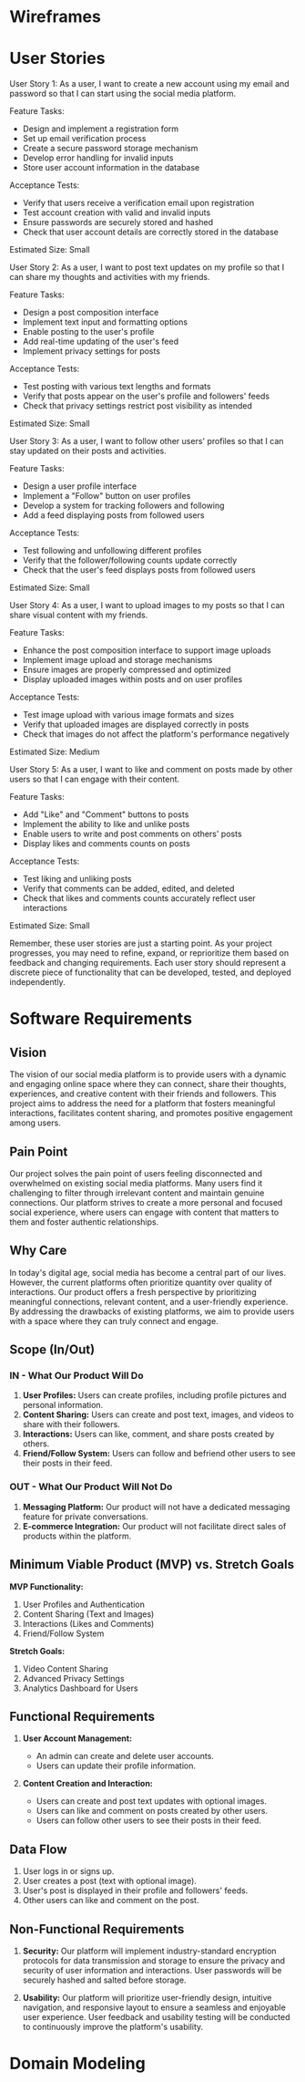 # Wireframes


# User Stories

User Story 1:
As a user, I want to create a new account using my email and password so that I can start using the social media platform.

Feature Tasks:
- Design and implement a registration form
- Set up email verification process
- Create a secure password storage mechanism
- Develop error handling for invalid inputs
- Store user account information in the database

Acceptance Tests:
- Verify that users receive a verification email upon registration
- Test account creation with valid and invalid inputs
- Ensure passwords are securely stored and hashed
- Check that user account details are correctly stored in the database

Estimated Size: Small

User Story 2:
As a user, I want to post text updates on my profile so that I can share my thoughts and activities with my friends.

Feature Tasks:
- Design a post composition interface
- Implement text input and formatting options
- Enable posting to the user's profile
- Add real-time updating of the user's feed
- Implement privacy settings for posts

Acceptance Tests:
- Test posting with various text lengths and formats
- Verify that posts appear on the user's profile and followers' feeds
- Check that privacy settings restrict post visibility as intended

Estimated Size: Small

User Story 3:
As a user, I want to follow other users' profiles so that I can stay updated on their posts and activities.

Feature Tasks:
- Design a user profile interface
- Implement a "Follow" button on user profiles
- Develop a system for tracking followers and following
- Add a feed displaying posts from followed users

Acceptance Tests:
- Test following and unfollowing different profiles
- Verify that the follower/following counts update correctly
- Check that the user's feed displays posts from followed users

Estimated Size: Small

User Story 4:
As a user, I want to upload images to my posts so that I can share visual content with my friends.

Feature Tasks:
- Enhance the post composition interface to support image uploads
- Implement image upload and storage mechanisms
- Ensure images are properly compressed and optimized
- Display uploaded images within posts and on user profiles

Acceptance Tests:
- Test image upload with various image formats and sizes
- Verify that uploaded images are displayed correctly in posts
- Check that images do not affect the platform's performance negatively

Estimated Size: Medium

User Story 5:
As a user, I want to like and comment on posts made by other users so that I can engage with their content.

Feature Tasks:
- Add "Like" and "Comment" buttons to posts
- Implement the ability to like and unlike posts
- Enable users to write and post comments on others' posts
- Display likes and comments counts on posts

Acceptance Tests:
- Test liking and unliking posts
- Verify that comments can be added, edited, and deleted
- Check that likes and comments counts accurately reflect user interactions

Estimated Size: Small

Remember, these user stories are just a starting point. As your project progresses, you may need to refine, expand, or reprioritize them based on feedback and changing requirements. Each user story should represent a discrete piece of functionality that can be developed, tested, and deployed independently.


# Software Requirements
## Vision

The vision of our social media platform is to provide users with a dynamic and engaging online space where they can connect, share their thoughts, experiences, and creative content with their friends and followers. This project aims to address the need for a platform that fosters meaningful interactions, facilitates content sharing, and promotes positive engagement among users.

## Pain Point

Our project solves the pain point of users feeling disconnected and overwhelmed on existing social media platforms. Many users find it challenging to filter through irrelevant content and maintain genuine connections. Our platform strives to create a more personal and focused social experience, where users can engage with content that matters to them and foster authentic relationships.

## Why Care

In today's digital age, social media has become a central part of our lives. However, the current platforms often prioritize quantity over quality of interactions. Our product offers a fresh perspective by prioritizing meaningful connections, relevant content, and a user-friendly experience. By addressing the drawbacks of existing platforms, we aim to provide users with a space where they can truly connect and engage.

## Scope (In/Out)

### IN - What Our Product Will Do

1. **User Profiles:** Users can create profiles, including profile pictures and personal information.
2. **Content Sharing:** Users can create and post text, images, and videos to share with their followers.
3. **Interactions:** Users can like, comment, and share posts created by others.
4. **Friend/Follow System:** Users can follow and befriend other users to see their posts in their feed.

### OUT - What Our Product Will Not Do

1. **Messaging Platform:** Our product will not have a dedicated messaging feature for private conversations.
2. **E-commerce Integration:** Our product will not facilitate direct sales of products within the platform.

## Minimum Viable Product (MVP) vs. Stretch Goals

**MVP Functionality:**

1. User Profiles and Authentication
2. Content Sharing (Text and Images)
3. Interactions (Likes and Comments)
4. Friend/Follow System

**Stretch Goals:**

1. Video Content Sharing
2. Advanced Privacy Settings
3. Analytics Dashboard for Users

## Functional Requirements

1. **User Account Management:**
	- An admin can create and delete user accounts.
	- Users can update their profile information.

2. **Content Creation and Interaction:**
	- Users can create and post text updates with optional images.
	- Users can like and comment on posts created by other users.
	- Users can follow other users to see their posts in their feed.

## Data Flow

1. User logs in or signs up.
2. User creates a post (text with optional image).
3. User's post is displayed in their profile and followers' feeds.
4. Other users can like and comment on the post.

## Non-Functional Requirements

1. **Security:**
	Our platform will implement industry-standard encryption protocols for data transmission and storage to ensure the privacy and security of user information and interactions. User passwords will be securely hashed and salted before storage.

2. **Usability:**
	Our platform will prioritize user-friendly design, intuitive navigation, and responsive layout to ensure a seamless and enjoyable user experience. User feedback and usability testing will be conducted to continuously improve the platform's usability.

# Domain Modeling


